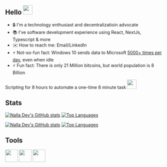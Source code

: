 ## Hello <img src="https://c.tenor.com/SNL9_xhZl9oAAAAi/waving-hand-joypixels.gif" height="30px"/>

- 🔒 I'm a technology enthusiast and decentralizatioin advocate
- 📚 I've software development experience using React, NextJs, Typescript & more
- ✉️ How to reach me: Email/LinkedIn
- ⚡ Not-so-fun fact: Windows 10 sends data to Microsoft [5000+ times per day](https://thehackernews.com/2016/02/microsoft-windows10-privacy.html), even when idle
- ⚡ Fun fact: There is only 21 Million bitcoins, but world population is 8 Billion

Scripting for 8 hours to automate a one-time 8 minute task <img src="https://media.giphy.com/media/WUlplcMpOCEmTGBtBW/giphy.gif" width="30"/>

## Stats
<!--light mode-->
[![Nalla Dev's GitHub stats](https://github-readme-stats.vercel.app/api?username=nalladev&hide_border=true&card_width=400&show_icons=true&rank_icon=github#gh-light-mode-only)](https://github.com/anuraghazra/github-readme-stats#gh-light-mode-only)
[![Top Languages](https://github-readme-stats.vercel.app/api/top-langs/?username=nalladev&hide_border=true&card_width=350langs_count=10&layout=compact&#gh-light-mode-only)](https://github.com/anuraghazra/github-readme-stats#gh-light-mode-only)
<!--dark mode-->
[![Nalla Dev's GitHub stats](https://github-readme-stats.vercel.app/api?username=nalladev&hide_border=true&card_width=400&show_icons=true&rank_icon=github&theme=github_dark#gh-dark-mode-only)](https://github.com/anuraghazra/github-readme-stats#gh-dark-mode-only)
[![Top Languages](https://github-readme-stats.vercel.app/api/top-langs/?username=nalladev&hide_border=true&card_width=350&layout=compact&langs_count=10&theme=github_dark#gh-dark-mode-only)](https://github.com/anuraghazra/github-readme-stats#gh-dark-mode-only)

<!--
![Nalla Dev's GitHub stats](https://github-readme-stats.vercel.app/api?username=nalladev&include_all_commits=true&theme=github_dark&title_color=26a0da&icon_color=26a0da&hide_border=true&custom_title=Github%20Stats&show_icons=true")\
![Top Langs](https://github-readme-stats.vercel.app/api/top-langs/?username=nalladev&theme=github_dark&title_color=26a0da&hide_border=true&custom_title=Most%20Used%20Languages&layout=compact&langs_count=10&card_width=445")
-->

## Tools
[<img src="https://cdn.simpleicons.org/vscodium" height="40" width="40" />](https://vscodium.com/)
[<img src="https://cdn.simpleicons.org/brave" height="40" width="40" />](https://brave.com/)
[<img src="https://cdn.simpleicons.org/stackoverflow" height="40" width="40" />](https://stackoverflow.com/)

<!--
[<img src="https://cdn.simpleicons.org/telegram" height="40" width="40" />](https://telegram.org/)
[<img src="https://cdn.simpleicons.org/system76" height="40" width="40" />](https://system76.com/)
[<img src="https://cdn.simpleicons.org/bitcoin" height="40" width="40" />](https://bitcoin.org/)
[<img src="https://cdn.simpleicons.org/gimp" height="40" width="40" />](https://gimp.org/)
-->

<!--
- 🌱 I’m currently learning
- ✉️ How to reach me: LinkedIn
- 🔭 I’m currently working on ...
- 👯 I’m looking to collaborate on ...
- 🤔 I’m looking for help with ...
- 💬 Ask me about ...
- 😄 Pronouns: ...
- ⚡ Fun fact: ...
-->

